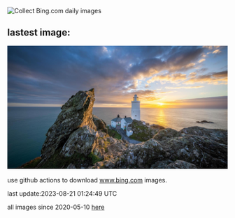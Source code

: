 ![Collect Bing.com daily images](https://github.com/counter2015/bing-daily-images/workflows/Collect%20Bing.com%20daily%20images/badge.svg)
## lastest image:
![](images/StartPointLight.jpg)

use github actions to download www.bing.com images.

last update:2023-08-21 01:24:49 UTC

all images since 2020-05-10 [here](https://github.com/counter2015/bing-daily-images/tree/master/images) 
